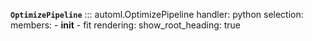 
**`OptimizePipeline`**
::: automl.OptimizePipeline
    handler: python
    selection:
        members:
            - __init__
            - fit
    rendering:
        show_root_heading: true